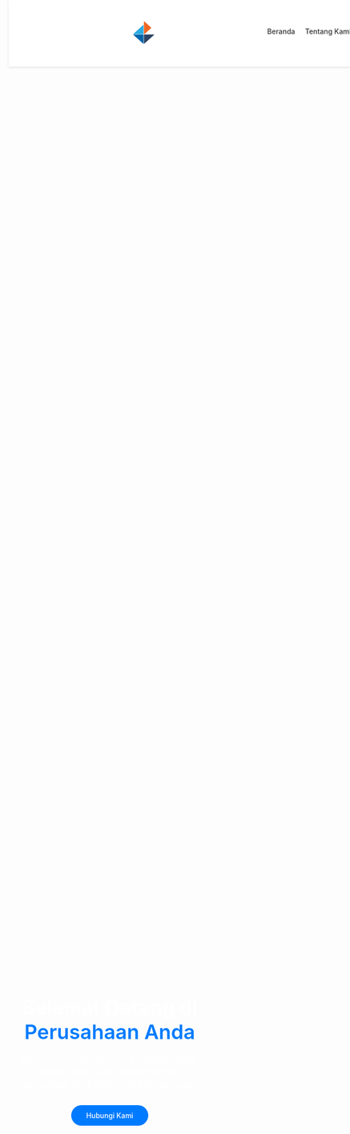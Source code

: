 <html lang="id">
<head>
  <meta charset="UTF-8" />
  <meta name="viewport" content="width=device-width, initial-scale=1.0" />
  <title>Nama Perusahaan Anda</title>
  <link rel="stylesheet" href="styles.css" />
  <!-- Google Fonts -->
  <link rel="preconnect" href="https://fonts.googleapis.com" />
  <link
    href="https://fonts.googleapis.com/css2?family=Poppins:wght@300;400;600&display=swap"
    rel="stylesheet"
  />
  <style>
    /* General Styles */
    * {
        margin: 0;
        padding: 0;
        box-sizing: border-box;
        scroll-behavior: smooth;
    }
    
    body {
        font-family: 'Poppins', sans-serif;
        line-height: 1.6;
        color: #333;
    }
    
    .container {
        width: 90%;
        max-width: 1200px;
        margin: auto;
        padding: 40px 0;
    }
    
    h1, h2, h3, h4 {
        margin-bottom: 20px;
        font-weight: 600;
    }
    
    /* Header */
    header {
        background: #fff;
        padding: 0px 0;
        position: fixed;
        width: 100%;
        top: 0;
        z-index: 100;
        box-shadow: 0 2px 5px rgba(0, 0, 0, 0.1);
    }
    
    .logo {
        height: 50px;
    }
    
    nav {
        float: right;
    }
    
    nav ul {
        list-style: none;
        display: flex;
        gap: 20px;
    }
    
    nav a {
        text-decoration: none;
        color: #333;
        font-weight: 500;
        transition: color 0.3s;
    }
    
    nav a:hover {
        color: #007bff;
    }
    
    /* Hero Section */
    .hero {
        background: url('images/hero-bg.jpg') no-repeat center center/cover;
        height: 100vh;
        display: flex;
        align-items: center;
        color: #fff;
        text-align: center;
        position: relative;
        padding-top: 80px;
    }
    
    .hero::after {
        content: '';
        position: absolute;
        top: 0;
        left: 0;
        width: 100%;
        height: 100%;
        background-color: rgba(0, 0, 0, 0.5);
    }
    
    .hero .container {
        position: relative;
        z-index: 1;
    }
    
    .hero h1 {
        font-size: 2.5rem;
        margin-bottom: 20px;
        animation: fadeInDown 1s ease-in-out;
    }
    
    .hero h1 span {
        color: #007bff;
    }
    
    .hero p {
        font-size: 1.2rem;
        margin-bottom: 30px;
        animation: fadeInUp 1s ease-in-out;
    }
    
    .btn {
        display: inline-block;
        padding: 12px 30px;
        background-color: #007bff;
        color: #fff;
        border-radius: 50px;
        text-decoration: none;
        font-weight: 500;
        transition: background-color 0.3s;
    }
    
    .btn:hover {
        background-color: #0056b3;
    }
    
    /* About Section */
    .about {
        background-color: #f9f9f9;
        padding: 80px 0;
    }
    
    .about-content {
        text-align: center;
        animation: fadeIn 1s ease-in-out;
    }
    
    .about p {
        margin-bottom: 20px;
        color: #666;
    }
    
    /* Services Section */
    .services {
        padding: 80px 0;
        text-align: center;
    }
    
    .services-wrapper {
        display: flex;
        flex-wrap: wrap;
        gap: 40px;
        justify-content: center;
        margin-top: 40px;
    }
    
    .service-item {
        background-color: #fff;
        padding: 30px;
        border-radius: 10px;
        width: 300px;
        box-shadow: 0 2px 10px rgba(0, 0, 0, 0.1);
        transition: transform 0.3s;
        animation: fadeInUp 1s ease-in-out;
    }
    
    .service-item:hover {
        transform: translateY(-10px);
    }
    
    .service-item img {
        height: 80px;
        margin-bottom: 20px;
    }
    
    .service-item h3 {
        margin-bottom: 15px;
        font-size: 1.5rem;
    }
    
    .service-item p {
        color: #666;
    }
    
    /* Portfolio Section */
    .portfolio {
        padding: 80px 0;
        text-align: center;
    }
    
    .portfolio-wrapper {
        display: flex;
        flex-wrap: wrap;
        gap: 40px;
        justify-content: center;
    }
    
    .portfolio-item {
        background-color: #fff;
        padding: 20px;
        border-radius: 10px;
        width: 300px;
        box-shadow: 0 2px 10px rgba(0, 0, 0, 0.1);
        cursor: pointer;
        transition: transform 0.3s;
    }
    
    .portfolio-item:hover {
        transform: translateY(-10px);
    }
    
    .portfolio-item img {
        width: 100%;
        height: auto;
        border-radius: 10px;
    }
    
    /* Modal Container */
    .modal {
        display: none; /* Hide by default */
        position: fixed;
        z-index: 1000;
        left: 0;
        top: 0;
        width: 100%;
        height: 100%;
        overflow: auto;
        background-color: rgba(0, 0, 0, 0.8); /* Background overlay */
        justify-content: center;
        align-items: center;
    }
    
    /* Modal Content */
    .modal-content {
        background-color: #fff;
        margin: 15px;
        padding: 20px;
        border-radius: 10px;
        max-width: 90%;
        max-height: 80%;
        overflow: hidden; /* Hide overflow if needed */
        display: flex;
        flex-direction: column;
        align-items: center;
        position: relative;
    }
    
    /* Image inside Modal */
    .modal-content img {
        max-width: 100%;
        max-height: 100%;
        object-fit: contain; /* Maintain aspect ratio */
        display: none;
    }
    
    /* Show the current image */
    .modal-content img.active {
        display: block;
    }
    
    /* Close Button */
    .modal-close {
        color: #aaa;
        float: right;
        font-size: 28px;
        font-weight: bold;
        cursor: pointer;
    }
    
    .modal-close:hover,
    .modal-close:focus {
        color: black;
        text-decoration: none;
        cursor: pointer;
    }
    
    /* Navigation Buttons */
    .modal-prev, .modal-next {
        position: absolute;
        top: 50%;
        transform: translateY(-50%);
        background-color: rgba(0, 0, 0, 0.5);
        color: #fff;
        border: none;
        padding: 10px;
        cursor: pointer;
        font-size: 24px;
        border-radius: 50%;
        z-index: 1001;
    }
    
    .modal-prev {
        left: 10px;
    }
    
    .modal-next {
        right: 10px;
    }
    
    /* Responsiveness */
    @media (max-width: 768px) {
        .modal-content {
            max-width: 95%;
            max-height: 90%;
        }
    }
    
    /* Animations */
    @keyframes fadeInDown {
        from {
            opacity: 0;
            transform: translateY(-30px);
        }
        to {
            opacity: 1;
            transform: translateY(0);
        }
    }
    
    @keyframes fadeInUp {
        from {
            opacity: 0;
            transform: translateY(30px);
        }
        to {
            opacity: 1;
            transform: translateY(0);
        }
    }
    
    @keyframes fadeIn {
        from {
            opacity: 0;
        }
        to {
            opacity: 1;
        }
    }
  </style>
</head>
<body>
  <!-- Header -->
  <header>
    <div class="container">
      <img src="logo-gui.png" alt="Logo Perusahaan" class="logo" />
      <nav>
        <ul>
          <li><a href="#home">Beranda</a></li>
          <li><a href="#about">Tentang Kami</a></li>
          <li><a href="#services">Layanan</a></li>
          <li><a href="#portfolio">Portofolio</a></li>
          <li><a href="#contact">Kontak</a></li>
        </ul>
      </nav>
    </div>
  </header>

  <!-- Hero Section -->
  <section id="home" class="hero">
    <div class="container">
      <h1>Selamat Datang di <span>Perusahaan Anda</span></h1>
      <p>
        Kami menyediakan solusi terbaik untuk kebutuhan bisnis Anda dengan
        pelayanan profesional dan terpercaya.
      </p>
      <a href="#contact" class="btn">Hubungi Kami</a>
    </div>
  </section>

  <!-- About Section -->
  <section id="about" class="about">
    <div class="container about-content">
      <h2>Tentang Kami</h2>
      <p>
        Kami adalah perusahaan yang berkomitmen untuk memberikan layanan
        terbaik dan solusi inovatif untuk kebutuhan bisnis Anda. Tim kami
        terdiri dari para ahli di berbagai bidang yang siap membantu Anda.
      </p>
    </div>
  </section>

  <!-- Services Section -->
  <section id="services" class="services">
    <div class="container">
      <h2>Services</h2>
      <div class="services-wrapper">
        <div class="service-item">
          <img src="icon2.png" alt="Layanan 1" />
          <h3>Event Organizer Services</h3>
          <p>
            DIdirikan tahun 2009, dan sampai sekarang telah menjadi partner terpercaya oleh banyak perusahaan dan pribadi, untuk keperluan event organizing. Mulai dari acara formal ataupun non-formal yang selalu berhasil meninggalkan kesan tersendiri bagi client
          </p>
        </div>
        <div class="service-item">
          <img src="icon23.png" alt="Layanan 2" />
          <h3>Construction Serice</h3>
          <p>
            Didirikan ditahun 2012 sampai sekarang, didukung tim teknis dan arsitek berpengalaman, menjadi Konsultan Perencanaan serta Pelaksanaan Konstruksi Perumahaan, Pengelolaan Real Estate, Renovasi Rumah dan Kantor Eksterior/Interior
          </p>
        </div>
        <div class="service-item">
          <img src="icon3.png" alt="Layanan 3" />
          <h3>Cinematography Service</h3>
          <p>
            Didirikan ditahun 2015, dan sampai sekarang telah membuat beberapa film layar lebar dengan jumlah penoton yang lebih dari lima ratus ribu orang. Disamping itu Finisia, juga telah memproduksi beberapa video, berupa compay profile, comercial dan lain-lain.
          </p>
        </div>
      </div>
    </div>
  </section>

  <!-- Portfolio Section -->
  <section id="portfolio" class="portfolio">
    <div class="container">
      <h2>Portofolio Kami</h2>
      <div class="portfolio-wrapper">
        <div class="portfolio-item" onclick="openModal('portfolio1')">
          <img src="LOGO ALPRO.png" alt="Portofolio 1" />
        </div>
        <div class="portfolio-item" onclick="openModal('portfolio2')">
          <img src="LOGO dR.jpg" alt="Portofolio 2" />
        </div>
        <div class="portfolio-item" onclick="openModal('portfolio3')">
          <img src="finisia.png" alt="Portofolio 3" />
        </div>
      </div>
    </div>
  </section>

  <!-- Modal for Portfolio 1 -->
  <div id="portfolio1" class="modal">
    <div class="modal-content">
      <span class="modal-close" onclick="closeModal('portfolio1')">&times;</span>
      <button class="modal-prev" onclick="prevImage('portfolio1')">&#10094;</button>
      <button class="modal-next" onclick="nextImage('portfolio1')">&#10095;</button>
      <img src="giias15.jpg" alt="Portofolio 1" class="active" />
      <img src="giias16.jpg" alt="Portofolio 1" />
      <img src="giias17.jpg" alt="Portofolio 1" />
      <img src="GIIAS18.jpg" alt="Portofolio 1" />
      <img src="rei.jpg" alt="Portofolio 1" />
      <img src="karangtaruna.jpg" alt="Portofolio 1" />
      <img src="FEED BMO 1 copy.jpg" alt="Portofolio 1" />
    </div>
  </div>

  <!-- Modal for Portfolio 2 -->
  <div id="portfolio2" class="modal">
    <div class="modal-content">
      <span class="modal-close" onclick="closeModal('portfolio2')">&times;</span>
      <button class="modal-prev" onclick="prevImage('portfolio2')">&#10094;</button>
      <button class="modal-next" onclick="nextImage('portfolio2')">&#10095;</button>
      <img src="dr1.jpg" alt="Portofolio 2" class="active" />
      <img src="dr2.jpg" alt="Portofolio 2" />
      <img src="dr3.jpg" alt="Portofolio 2" />
      <img src="dr4.jpg" alt="Portofolio 2" />
      <img src="dr5.jpg" alt="Portofolio 2" />
      <img src="dr6.jpg" alt="Portofolio 2" />
    </div>
  </div>

  <!-- Modal for Portfolio 3 -->
  <div id="portfolio3" class="modal">
    <div class="modal-content">
      <span class="modal-close" onclick="closeModal('portfolio3')">&times;</span>
      <button class="modal-prev" onclick="prevImage('portfolio3')">&#10094;</button>
      <button class="modal-next" onclick="nextImage('portfolio3')">&#10095;</button>
      <img src="up1.jpg" alt="Portofolio 3" class="active" />
      <img src="halomakassar.jpg" alt="Portofolio 3" />
      <img src="anakmudapalsu.jpg" alt="Portofolio 3" />
      <img src="keluarmain.jpg" alt="Portofolio 3" />
      <img src="up2.jpg" alt="Portofolio 3" />
    </div>
  </div>

  <!-- Contact Section -->
  <section id="contact">
    <div class="container">
      <h2>Kontak Kami</h2>
      <p>
        Hubungi kami untuk informasi lebih lanjut atau jika Anda memiliki
        pertanyaan tentang layanan kami.
      </p>
      <!-- Form Kontak atau informasi kontak -->
    </div>
  </section>

  <!-- JavaScript -->
  <script>
    // Fungsi untuk membuka modal
    function openModal(modalId) {
        document.getElementById(modalId).style.display = 'flex';
    }

    // Fungsi untuk menutup modal
    function closeModal(modalId) {
        document.getElementById(modalId).style.display = 'none';
    }

    // Fungsi untuk navigasi gambar
    function showImage(modalId, index) {
        var modal = document.getElementById(modalId);
        var images = modal.querySelectorAll('.modal-content img');
        if (index >= images.length) index = 0;
        if (index < 0) index = images.length - 1;
        images.forEach((img, i) => img.classList.toggle('active', i === index));
        modal.currentIndex = index;
    }

    function prevImage(modalId) {
        var modal = document.getElementById(modalId);
        showImage(modalId, (modal.currentIndex || 0) - 1);
    }

    function nextImage(modalId) {
        var modal = document.getElementById(modalId);
        showImage(modalId, (modal.currentIndex || 0) + 1);
    }

    // Event listener untuk menutup modal ketika klik di luar konten modal
    window.onclick = function(event) {
        if (event.target.classList.contains('modal')) {
            event.target.style.display = 'none';
        }
    }
  </script>
</body>
</html>
